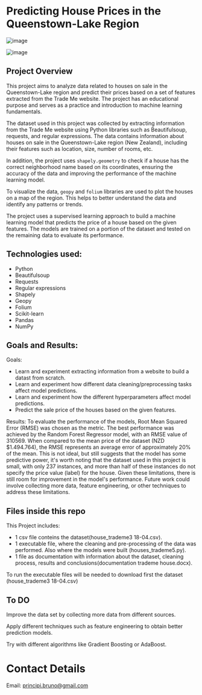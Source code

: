 # Predicting House Prices in the Queenstown-Lake Region


![image](https://user-images.githubusercontent.com/125404145/235096490-a92d4201-9f76-4b9f-b01f-0d754f26090d.png)



![image](https://user-images.githubusercontent.com/125404145/235096085-84f18ae8-ebc0-41a0-b60b-f7e75ef65382.png)





## Project Overview
This project aims to analyze data related to houses on sale in the Queenstown-Lake region and predict their prices based on a set of features extracted from the Trade Me website. The project has an educational purpose and serves as a practice and introduction to machine learning fundamentals. 

The dataset used in this project was collected by extracting information from the Trade Me website using Python libraries such as Beautifulsoup, requests, and regular expressions. The data contains information about houses on sale in the Queenstown-Lake region (New Zealand), including their features such as location, size, number of rooms, etc.

In addition, the project uses `shapely.geometry` to check if a house has the correct neighborhood name based on its coordinates, ensuring the accuracy of the data and improving the performance of the machine learning model.

To visualize the data, `geopy` and `folium` libraries are used to plot the houses on a map of the region. This helps to better understand the data and identify any patterns or trends.

The project uses a supervised learning approach to build a machine learning model that predicts the price of a house based on the given features. The models are trained on a portion of the dataset and tested on the remaining data to evaluate its performance.

## Technologies used:
- Python
- Beautifulsoup
- Requests
- Regular expressions
- Shapely
- Geopy
- Folium
- Scikit-learn
- Pandas
- NumPy


## Goals and Results:

Goals:
- Learn and experiment extracting information from a website to build a datast from scratch.
- Learn and experiment how different data cleaning/preprocessing tasks affect model predictions.
- Learn and experiment how the different hyperparameters affect model predictions.
- Predict the sale price of the houses based on the given features.

Results:
To evaluate the performance of the models, Root Mean Squared Error (RMSE) was chosen as the metric. The best performance was achieved by the Random Forest Regressor model, with an RMSE value of 310569. When compared to the mean price of the dataset (NZD $1.494.764), the RMSE represents an average error of approximately 20% of the mean. This is not ideal, but still suggests that the model has some predictive power, it's worth noting that the dataset used in this project is small, with only 237 instances, and more than half of these instances do not specify the price value (label) for the house. Given these limitations, there is still room for improvement in the model's performance. Future work could involve collecting more data, feature engineering, or other techniques to address these limitations.

## Files inside this repo
This Project includes:
  - 1 csv file conteins the dataset(house_trademe3 18-04.csv).
  - 1 executable file, where the cleaning and pre-processing of the data was performed. Also where the models     were built (houses_trademe5.py).
  - 1 file as documentation with information about the dataset, cleaning process, results and   conclusions(documentation trademe house.docx).

To run the executable files will be needed to download first  the dataset (house_trademe3 18-04.csv)


## To DO

Improve the data set by collecting more data from different sources.

Apply different techniques such as feature engineering to obtain better prediction models.

Try with different algorithms like Gradient Boosting or AdaBoost.

# Contact Details
Email: principi.bruno@gmail.com
